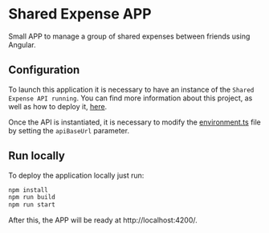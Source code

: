 # Shared Expense APP

Small APP to manage a group of shared expenses between friends using Angular.

## Configuration

To launch this application it is necessary to have an instance of the `Shared Expense API running`. You can find more information about this project, as well as how to deploy it, [here](https://github.com/crolopez/shared-expense-group-api/).

Once the API is instantiated, it is necessary to modify the [environment.ts](./src/environments/environment.ts) file by setting the `apiBaseUrl` parameter.

## Run locally

To deploy the application locally just run:

```bash
npm install
npm run build
npm run start
```

After this, the APP will be ready at http://localhost:4200/.